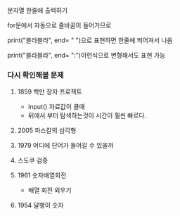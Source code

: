 문자열 한줄에 출력하기

for문에서 자동으로 줄바꿈이 들어가므로

 print("블라블라", end= " ")으로 표현하면 한줄에 띄어져서 나옴

print("블라블라", end= ":")이런식으로 변형해서도 표현 가능



### 다시 확인해볼 문제

1. 1859 백만 장자 프로젝트
   - input() 자료값이 클때 
   - 뒤에서 부터 탐색하는것이 시간이 훨씬 빠르다. 

2. 2005 파스칼의 삼각형

3. 1979 어디에 단어가 들어갈 수 있을까

4. 스도쿠 검증
5. 1961 숫자배열회전 
   - 배열 회전 외우기

6. 1954 달팽이 숫자